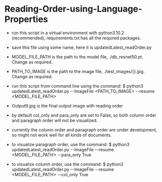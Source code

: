 # Reading-Order-using-Language-Properties

- run this script in a virtual environment with python3.10.2 (recommended), requirements.txt has all the required packages.
- save this file using some name, here it is updatedLatest_readOrder.py
- MODEL_FILE_PATH is the path to the model file, ./db_resnet50.pt. Change as required.
- PATH_TO_IMAGE is the path to the image file, ./test_images/{}.jpg. Change as required.

- run this script from command line using the command:
$ python3 updatedLatest_readOrder.py --ImageFile <PATH_TO_IMAGE> --resume <MODEL_FILE_PATH>

- Output9.jpg is the final output image with reading order

- by default col_only and para_only are set to False, so both column order and paragraph order will not be visualized.
- currently the column order and paragraph order are under development, so might not work well for all kinds of documents.

- to visualize paragraph order, use the command:
$ python3 updatedLatest_readOrder.py --ImageFile <path to image> --resume <MODEL_FILE_PATH> --para_only True

- to visualize column order, use the command:
$ python3 updatedLatest_readOrder.py --ImageFile <path to image> --resume <MODEL_FILE_PATH> --col_only True


